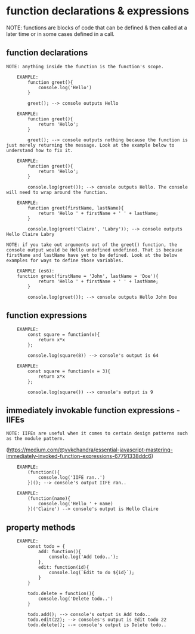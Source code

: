# function declarations & expressions

 NOTE: functions are blocks of code that can be defined & then called at a later time or in some cases defined in a call. 

## function declarations
    NOTE: anything inside the function is the function's scope. 

        EXAMPLE: 
            function greet(){
                console.log('Hello')
            }
            
            greet(); --> console outputs Hello

        EXAMPLE:
            function greet(){
                return 'Hello';
            }
            
            greet(); --> console outputs nothing because the function is just merely returning the message. Look at the example below to understand how to fix it. 

        EXAMPLE: 
            function greet(){
                return 'Hello';
            }

            console.log(greet()); --> console outputs Hello. The console will need to wrap around the function. 

        EXAMPLE: 
            function greet(firstName, lastName){
                return 'Hello ' + firstName + ' ' + lastName;
            }

            console.log(greet('Claire', 'Labry')); --> console outputs Hello Claire Labry

    NOTE: if you take out arguments out of the greet() function, the console output would be Hello undefined undefined. That is because firstName and lastName have yet to be defined. Look at the below examples for ways to define those variables. 

        EXAMPLE (es6): 
        function greet(firstName = 'John', lastName = 'Doe'){
                return 'Hello ' + firstName + ' ' + lastName;
            }

            console.log(greet()); --> console outputs Hello John Doe

## function expressions

        EXAMPLE: 
            const square = function(x){
                return x*x
            };

            console.log(square(8)) --> console's output is 64

        EXAMPLE: 
            const square = function(x = 3){
                return x*x
            };

            console.log(square()) --> console's output is 9

## immediately invokable function expressions - IIFEs

    NOTE: IIFEs are useful when it comes to certain design patterns such as the module pattern. 

 (https://medium.com/@vvkchandra/essential-javascript-mastering-immediately-invoked-function-expressions-67791338ddc6)

        EXAMPLE: 
            (function(){
                console.log('IIFE ran..')
            })(); --> console's output IIFE ran..

        EXAMPLE: 
            (function(name){
                console.log('Hello ' + name)
            })('Claire') --> console's output is Hello Claire

## property methods

        EXAMPLE: 
            const todo = {
                add: function(){
                    console.log('Add todo..');
                },
                edit: function(id){
                    console.log(`Edit to do ${id}`);
                }
            }

            todo.delete = function(){
                console.log('Delete todo..')
            }

            todo.add(); --> console's output is Add todo..
            todo.edit(22); --> consoles's output is Edit todo 22
            todo.delete(); --> console's output is Delete todo..